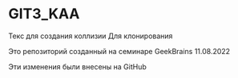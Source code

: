 # GIT3_KAA
Текс для создания коллизии
Для клонирования

Это репозиторий созданный на семинаре GeekBrains 11.08.2022

Эти изменения были внесены на GitHub
